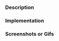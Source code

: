 ### Description
<!--
Please describe the PR goals with a simple description of the issue.  Just the stuff needed to implement the fix / feature and a simple rationale strategy. It could contain many check points as following:

1. Include issue references (e.g., fixes [#issue](link))
2. Include check boxes to describe the tasks which were done/need to be done
-->

### Implementation
<!--
Include necessary implementation details, including clarifications, disclaimers etc, related to the approach used(e.g. I opted to use this algorithm because ... and test it in this way ...).
-->

### Screenshots or Gifs
<!-- Include media files to provide additional context. It's REALLY useful for UI related PRs (e.g. ![screenshot gif](link)) -->


<!--
---------- CHECKLIST ----------
1. Add related labels (`bug`, `feature`, `new API(s)`, `SEMVER-MAJOR`, `needs-backporting`, etc.).
2. Update progress status on the project board.
3. Request a review from the team, if not a draft.
4. Add targeted milestone, when applicable.
5. Create ticket tracking addition of public documentation pages entry, when applicable.
6. Update Changelog.
7. Rebase onto main from the branch before merge.
-->